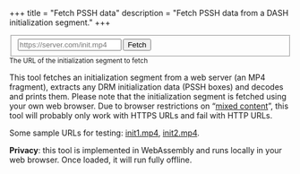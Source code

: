 +++
title = "Fetch PSSH data"
description = "Fetch PSSH data from a DASH initialization segment."
+++


<form>
   <fieldset role="group">
      <input id="url" type="url" placeholder="https://server.com/init.mp4"/>
      <button id="go"
         data-tooltip="Fetch MP4 segment and decode any PSSH boxes"
         data-placement="left">Fetch</button>
   </fieldset>
   <small>The URL of the initialization segment to fetch</small>
</form>

<article id="output" class="output"></article>

This tool fetches an initialization segment from a web server (an MP4 fragment), extracts any DRM
initialization data (PSSH boxes) and decodes and prints them. Please note that the initialization
segment is fetched using your own web browser. Due to browser restrictions on “<a
href="https://developer.mozilla.org/en-US/docs/Web/Security/Mixed_content">mixed content</a>”, this
tool will probably only work with HTTPS URLs and fail with HTTP URLs.

Some sample URLs for testing: [init1.mp4](https://m.dtv.fi/dash/dasherh264v3/drm/a1/i.mp4),
[init2.mp4](https://s71135.cdn.mytvnet.vn/pkg20/__cl/vstv341/sc-gaFECw/V2_init.mp4).

**Privacy**: this tool is implemented in WebAssembly and runs locally in your web browser. Once
loaded, it will run fully offline.


<script type="module" src="../js/fetch-init.js"></script>
